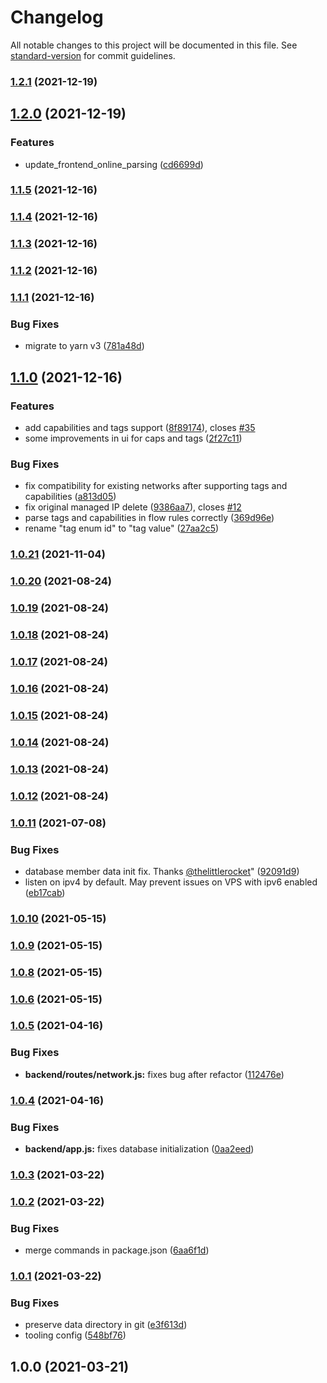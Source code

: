 # Changelog

All notable changes to this project will be documented in this file. See [standard-version](https://github.com/conventional-changelog/standard-version) for commit guidelines.

### [1.2.1](https://github.com/dec0dOS/zero-ui/compare/v1.2.0...v1.2.1) (2021-12-19)

## [1.2.0](https://github.com/dec0dOS/zero-ui/compare/v1.1.5...v1.2.0) (2021-12-19)

### Features

- update_frontend_online_parsing ([cd6699d](https://github.com/dec0dOS/zero-ui/commit/cd6699d9b7d90c514dd2b870da4b61b8a5ea4ea0))

### [1.1.5](https://github.com/dec0dOS/zero-ui/compare/v1.1.4...v1.1.5) (2021-12-16)

### [1.1.4](https://github.com/dec0dOS/zero-ui/compare/v1.1.3...v1.1.4) (2021-12-16)

### [1.1.3](https://github.com/dec0dOS/zero-ui/compare/v1.1.2...v1.1.3) (2021-12-16)

### [1.1.2](https://github.com/dec0dOS/zero-ui/compare/v1.1.1...v1.1.2) (2021-12-16)

### [1.1.1](https://github.com/dec0dOS/zero-ui/compare/v1.1.0...v1.1.1) (2021-12-16)

### Bug Fixes

- migrate to yarn v3 ([781a48d](https://github.com/dec0dOS/zero-ui/commit/781a48d341bf386cfbc917c78789f802227bfdef))

## [1.1.0](https://github.com/dec0dOS/zero-ui/compare/v1.0.21...v1.1.0) (2021-12-16)

### Features

- add capabilities and tags support ([8f89174](https://github.com/dec0dOS/zero-ui/commit/8f891747d6d98c0957405954f50c5bab5d2f9551)), closes [#35](https://github.com/dec0dOS/zero-ui/issues/35)
- some improvements in ui for caps and tags ([2f27c11](https://github.com/dec0dOS/zero-ui/commit/2f27c112ea2e05f8ca6de8219179d51261ab721f))

### Bug Fixes

- fix compatibility for existing networks after supporting tags and capabilities ([a813d05](https://github.com/dec0dOS/zero-ui/commit/a813d05b3c2c2c286ae1df860eca209215347ce0))
- fix original managed IP delete ([9386aa7](https://github.com/dec0dOS/zero-ui/commit/9386aa724b67019e0783691f611fc08877cbfe85)), closes [#12](https://github.com/dec0dOS/zero-ui/issues/12)
- parse tags and capabilities in flow rules correctly ([369d96e](https://github.com/dec0dOS/zero-ui/commit/369d96e50ab523c85123e6d783c44d012e7756ed))
- rename "tag enum id" to "tag value" ([27aa2c5](https://github.com/dec0dOS/zero-ui/commit/27aa2c5d47d99c329d1e80b60a08307e30239db1))

### [1.0.21](https://github.com/dec0dOS/zero-ui/compare/v1.0.20...v1.0.21) (2021-11-04)

### [1.0.20](https://github.com/dec0dOS/zero-ui/compare/v1.0.19...v1.0.20) (2021-08-24)

### [1.0.19](https://github.com/dec0dOS/zero-ui/compare/v1.0.18...v1.0.19) (2021-08-24)

### [1.0.18](https://github.com/dec0dOS/zero-ui/compare/v1.0.17...v1.0.18) (2021-08-24)

### [1.0.17](https://github.com/dec0dOS/zero-ui/compare/v1.0.16...v1.0.17) (2021-08-24)

### [1.0.16](https://github.com/dec0dOS/zero-ui/compare/v1.0.15...v1.0.16) (2021-08-24)

### [1.0.15](https://github.com/dec0dOS/zero-ui/compare/v1.0.14...v1.0.15) (2021-08-24)

### [1.0.14](https://github.com/dec0dOS/zero-ui/compare/v1.0.13...v1.0.14) (2021-08-24)

### [1.0.13](https://github.com/dec0dOS/zero-ui/compare/v1.0.12...v1.0.13) (2021-08-24)

### [1.0.12](https://github.com/dec0dOS/zero-ui/compare/v1.0.11...v1.0.12) (2021-08-24)

### [1.0.11](https://github.com/dec0dOS/zero-ui/compare/v1.0.10...v1.0.11) (2021-07-08)

### Bug Fixes

- database member data init fix. Thanks [@thelittlerocket](https://github.com/thelittlerocket)" ([92091d9](https://github.com/dec0dOS/zero-ui/commit/92091d9ea52ad3d64a898d8549cd4f185dbe78eb))
- listen on ipv4 by default. May prevent issues on VPS with ipv6 enabled ([eb17cab](https://github.com/dec0dOS/zero-ui/commit/eb17cab75443edc5082146eb513615dc58d3f759))

### [1.0.10](https://github.com/dec0dOS/zero-ui/compare/v1.0.9...v1.0.10) (2021-05-15)

### [1.0.9](https://github.com/dec0dOS/zero-ui/compare/v1.0.8...v1.0.9) (2021-05-15)

### [1.0.8](https://github.com/dec0dOS/zero-ui/compare/v1.0.7...v1.0.8) (2021-05-15)

### [1.0.6](https://github.com/dec0dOS/zero-ui/compare/v1.0.5...v1.0.6) (2021-05-15)

### [1.0.5](https://github.com/dec0dOS/zero-ui/compare/v1.0.4...v1.0.5) (2021-04-16)

### Bug Fixes

- **backend/routes/network.js:** fixes bug after refactor ([112476e](https://github.com/dec0dOS/zero-ui/commit/112476e7fc2850ea7caef9c996d1b2610031395c))

### [1.0.4](https://github.com/dec0dOS/zero-ui/compare/v1.0.3...v1.0.4) (2021-04-16)

### Bug Fixes

- **backend/app.js:** fixes database initialization ([0aa2eed](https://github.com/dec0dOS/zero-ui/commit/0aa2eed17a96f97c42fa1fe953d27d1419ea91e2))

### [1.0.3](https://github.com/dec0dOS/zero-ui/compare/v1.0.2...v1.0.3) (2021-03-22)

### [1.0.2](https://github.com/dec0dOS/zero-ui/compare/v1.0.1...v1.0.2) (2021-03-22)

### Bug Fixes

- merge commands in package.json ([6aa6f1d](https://github.com/dec0dOS/zero-ui/commit/6aa6f1d69bd399e985f6a20cd2c79e51a3fd1238))

### [1.0.1](https://github.com/dec0dOS/zero-ui/compare/v1.0.0...v1.0.1) (2021-03-22)

### Bug Fixes

- preserve data directory in git ([e3f613d](https://github.com/dec0dOS/zero-ui/commit/e3f613ddeb66b6f6b55cbbfd29d88c07df00a598))
- tooling config ([548bf76](https://github.com/dec0dOS/zero-ui/commit/548bf764584cca6ba28ea6574d404d77d6ce84fb))

## 1.0.0 (2021-03-21)
